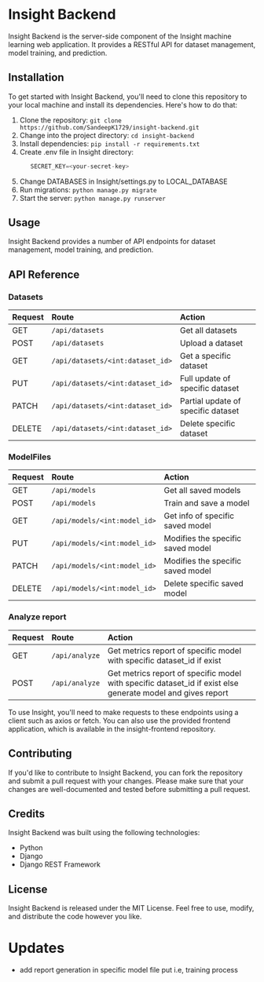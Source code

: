 # Insight Backend

Insight Backend is the server-side component of the Insight machine learning web application. It provides a RESTful API for dataset management, model training, and prediction.

## Installation
To get started with Insight Backend, you'll need to clone this repository to your local machine and install its dependencies. Here's how to do that:

1. Clone the repository: `git clone https://github.com/SandeepK1729/insight-backend.git`
1. Change into the project directory: `cd insight-backend`
1. Install dependencies: `pip install -r requirements.txt`
1. Create .env file in Insight directory: 
   ```Python
      SECRET_KEY=<your-secret-key>
    ```
1. Change DATABASES in Insight/settings.py to LOCAL_DATABASE
1. Run migrations: `python manage.py migrate`
1. Start the server: `python manage.py runserver`

## Usage
Insight Backend provides a number of API endpoints for dataset management, model training, and prediction. 

## API Reference

### Datasets

| Request   | Route                                     | Action                    			|
| :-------- | :-------                               	| :--------------------     			|			
| GET       | ```/api/datasets```                     	| Get all datasets          			|
| POST      | ```/api/datasets```                     	| Upload a dataset          			|
| GET       | ```/api/datasets/<int:dataset_id>```    	| Get a specific dataset				| 
| PUT       | ```/api/datasets/<int:dataset_id>```    	| Full update of specific dataset    	| 
| PATCH     | ```/api/datasets/<int:dataset_id>```    	| Partial update of specific dataset  	| 
| DELETE    | ```/api/datasets/<int:dataset_id>```    	| Delete specific dataset      			| 

### ModelFiles

| Request   | Route                               | Action                    			|
| :-------- | :-------                            | :--------------------     			|			
| GET       | ```/api/models```                   | Get all saved models          		|
| POST      | ```/api/models```                   | Train and save a model         		|
| GET       | ```/api/models/<int:model_id>```    | Get info of specific saved model	| 
| PUT       | ```/api/models/<int:model_id>```    | Modifies the specific saved model	| 
| PATCH     | ```/api/models/<int:model_id>```    | Modifies the specific saved model	| 
| DELETE    | ```/api/models/<int:model_id>```    | Delete specific saved model			| 

### Analyze report

| Request   | Route                              	| Action                    		|
| :-------- | :-------                              |:--------------------     			|			
| GET       | ```/api/analyze```                  	| Get metrics report of specific model with specific dataset_id if exist|
| POST      | ```/api/analyze```                  	| Get metrics report of specific model with specific dataset_id if exist else generate model and gives report|

To use Insight, you'll need to make requests to these endpoints using a client such as axios or fetch. You can also use the provided frontend application, which is available in the insight-frontend repository.

## Contributing
If you'd like to contribute to Insight Backend, you can fork the repository and submit a pull request with your changes. Please make sure that your changes are well-documented and tested before submitting a pull request.

## Credits
Insight Backend was built using the following technologies:

- Python
- Django
- Django REST Framework

## License
Insight Backend is released under the MIT License. Feel free to use, modify, and distribute the code however you like.




# Updates
- add report generation in specific model file put i.e, training process